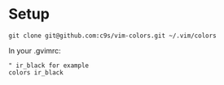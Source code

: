 # Setup

    git clone git@github.com:c9s/vim-colors.git ~/.vim/colors

In your .gvimrc:

    " ir_black for example
    colors ir_black


